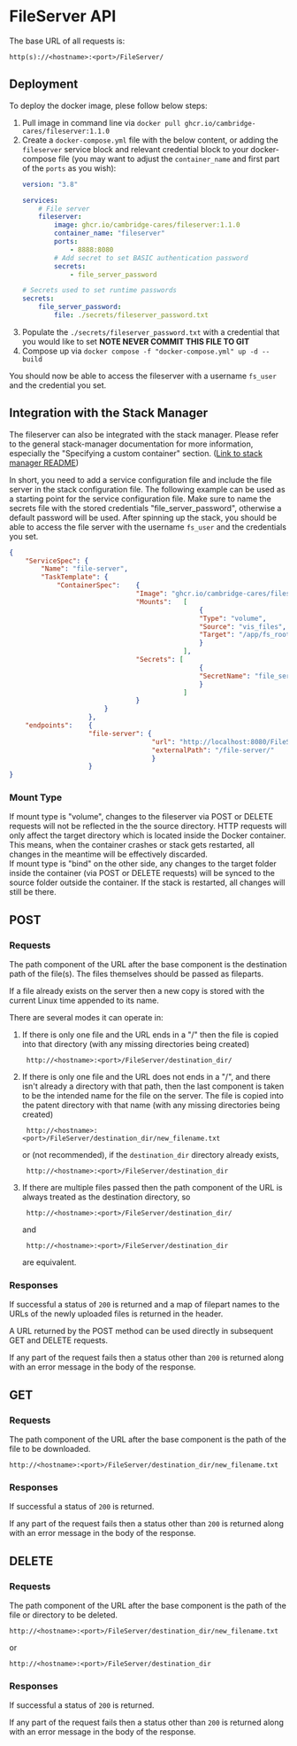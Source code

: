# FileServer API

The base URL of all requests is:

    http(s)://<hostname>:<port>/FileServer/

## Deployment

To deploy the docker image, plese follow below steps:
1. Pull image in command line via `docker pull ghcr.io/cambridge-cares/fileserver:1.1.0`
2. Create a `docker-compose.yml` file with the below content, or adding the `fileserver` service block and relevant credential block to your docker-compose file (you may want to adjust the `container_name` and first part of the `ports` as you wish):
    ```yml
    version: "3.8"

    services:
        # File server
        fileserver:
            image: ghcr.io/cambridge-cares/fileserver:1.1.0
            container_name: "fileserver"
            ports:
                - 8888:8080
            # Add secret to set BASIC authentication password
            secrets:
                - file_server_password

    # Secrets used to set runtime passwords
    secrets:
        file_server_password:
            file: ./secrets/fileserver_password.txt
    ```
3. Populate the `./secrets/fileserver_password.txt` with a credential that you would like to set **NOTE NEVER COMMIT THIS FILE TO GIT**
4. Compose up via `docker compose -f "docker-compose.yml" up -d --build `

You should now be able to access the fileserver with a username `fs_user` and the credential you set.

## Integration with the Stack Manager

The fileserver can also be integrated with the stack manager. Please refer to the general stack-manager documentation for more information, especially the "Specifying a custom container" section. ([Link to stack manager README](https://github.com/cambridge-cares/TheWorldAvatar/blob/main/Deploy/stacks/dynamic/stack-manager/README.md#specifying-custom-containers))  

In short, you need to add a service configuration file and include the file server in the stack configuration file. The following example can be used as a starting point for the service configuration file. Make sure to name the secrets file with the stored credentials "file_server_password", otherwise a default password will be used. After spinning up the stack, you should be able to access the file server with the username `fs_user` and the credentials you set.

```json
{
    "ServiceSpec": {
        "Name": "file-server",
        "TaskTemplate": {
            "ContainerSpec":    {
                                "Image": "ghcr.io/cambridge-cares/fileserver:1.1.0",
                                "Mounts":   [
                                                {
                                                "Type": "volume",
                                                "Source": "vis_files",
                                                "Target": "/app/fs_root"
                                                }
                                            ],
                                "Secrets": [
                                                {
                                                "SecretName": "file_server_password"
                                                }
                                            ]
                                }
                        }
                    }, 
    "endpoints":    {
                    "file-server": {
                                    "url": "http://localhost:8080/FileServer/",
                                    "externalPath": "/file-server/"
                                    }
                    }
}
```

### Mount Type
If mount type is "volume", changes to the fileserver via POST or DELETE requests will not be reflected in the the source directory. HTTP requests will only affect the target directory which is located inside the Docker container. This means, when the container crashes or stack gets restarted, all changes in the meantime will be effectively discarded.  
If mount type is "bind" on the other side, any changes to the target folder inside the container (via POST or DELETE requests) will be synced to the source folder outside the container. If the stack is restarted, all changes will still be there. 

## POST

### Requests

The path component of the URL after the base component is the destination path of the file(s).
The files themselves should be passed as fileparts.

If a file already exists on the server then a new copy is stored with the current Linux time appended to its name.

There are several modes it can operate in:
1. If there is only one file and the URL ends in a "/" then the file is copied into that directory (with any missing directories being created)

        http://<hostname>:<port>/FileServer/destination_dir/

2. If there is only one file and the URL does not ends in a "/", and there isn't already a directory with that path, then the last component is taken to be the intended name for the file on the server. The file is copied into the patent directory with that name (with any missing directories being created)

        http://<hostname>:<port>/FileServer/destination_dir/new_filename.txt

    or (not recommended), if the `destination_dir` directory already exists,

        http://<hostname>:<port>/FileServer/destination_dir

3. If there are multiple files passed then the path component of the URL is always treated as the destination directory, so

        http://<hostname>:<port>/FileServer/destination_dir/

    and

        http://<hostname>:<port>/FileServer/destination_dir

    are equivalent.

### Responses

If successful a status of `200` is returned and a map of filepart names to the URLs of the newly uploaded files is returned in the header.

A URL returned by the POST method can be used directly in subsequent GET and DELETE requests.

If any part of the request fails then a status other than `200` is returned along with an error message in the body of the response.

## GET

### Requests

The path component of the URL after the base component is the path of the file to be downloaded.

    http://<hostname>:<port>/FileServer/destination_dir/new_filename.txt

### Responses

If successful a status of `200` is returned.

If any part of the request fails then a status other than `200` is returned along with an error message in the body of the response.

## DELETE

### Requests

The path component of the URL after the base component is the path of the file or directory to be deleted.

    http://<hostname>:<port>/FileServer/destination_dir/new_filename.txt

or

    http://<hostname>:<port>/FileServer/destination_dir

### Responses

If successful a status of `200` is returned.

If any part of the request fails then a status other than `200` is returned along with an error message in the body of the response.
